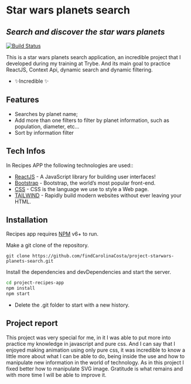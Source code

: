 # Star wars planets search
## _Search and discover the star wars planets_

[![Build Status](https://travis-ci.org/joemccann/dillinger.svg?branch=master)](https://findcarolinacosta.github.io/project-starwars-planets-search/)

This is a star wars planets search application, an incredible project that I developed during my training at Trybe. And its main goal to practice ReactJS, Context Api, dynamic search and dynamic filtering.

- ✨Incredible ✨

## Features

- Searches by planet name;
- Add more than one filters to filter by planet information, such as population, diameter, etc...
- Sort by information filter

## Tech Infos

In Recipes APP the following technologies are used::

- [ReactJS](https://reactjs.org/) - A JavaScript library for building user interfaces!
- [Bootstrap](https://getbootstrap.com/) - Bootstrap, the world’s most popular front-end.
- [CSS](https://www.w3schools.com/css/css_intro.asp) - CSS is the language we use to style a Web page.
- [TAILWIND](https://tailwindcss.com/) - Rapidly build modern websites without ever leaving your HTML.

## Installation

Recipes app requires [NPM](https://www.npmjs.com/) v6+ to run.

Make a git clone of the repository.
```
git clone https://github.com/findCarolinaCosta/project-starwars-planets-search.git 
```

Install the dependencies and devDependencies and start the server.

```sh
cd project-recipes-app
npm install
npm start
```

- Delete the .git folder to start with a new history.

## Project report
This project was very special for me, in it I was able to put more into practice my knowledge in javascript and pure css. And I can say that I enjoyed making animation using only pure css, it was incredible to know a little more about what I can be able to do, being inside the use and how to manipulate new information in the world of technology. As in this project I fixed better how to manipulate SVG image. Gratitude is what remains and with more time I will be able to improve it.
